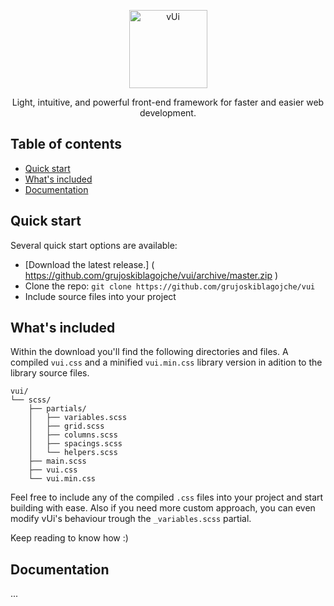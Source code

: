 <p align="center">
    <img src="https://i.imgur.com/IMWSQFN.png" alt="vUi" width="125" height="125">
</p>

<p align="center">Light, intuitive, and powerful front-end framework for faster and easier web development.</p>


## Table of contents

- [Quick start](#quick-start)
- [What's included](#whats-included)
- [Documentation](#documentation)


## Quick start

Several quick start options are available:

- [Download the latest release.] ( https://github.com/grujoskiblagojche/vui/archive/master.zip )
- Clone the repo: `git clone https://github.com/grujoskiblagojche/vui`
- Include source files into your project


## What's included

Within the download you'll find the following directories and files. A compiled `vui.css` and a minified `vui.min.css` library version in adition to the library source files.

```text
vui/
└── scss/
    ├── partials/
    │   ├── variables.scss
    │   ├── grid.scss
    │   ├── columns.scss
    │   ├── spacings.scss
    │   └── helpers.scss
    ├── main.scss
    ├── vui.css
    └── vui.min.css
```

Feel free to include any of the compiled `.css` files into your project and start building with ease. Also if you need more custom approach, you can even modify vUi's behaviour trough the `_variables.scss` partial.

Keep reading to know how :)


## Documentation

...
